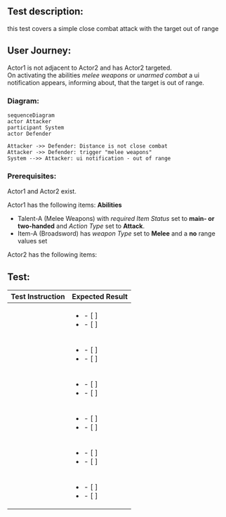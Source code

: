 ## Test description:

this test covers a simple close combat attack with the target out of range

## User Journey:

Actor1 <ACTOR1> is not adjacent to Actor2 <ACTOR2> and has Actor2 <ACTOR2> targeted. <br>
On activating the abilities *melee weapons* or *unarmed combat* a ui notification appears, informing about, that the target is out of range.<br>

### Diagram:

```mermaid
sequenceDiagram
actor Attacker
participant System
actor Defender

Attacker ->> Defender: Distance is not close combat
Attacker ->> Defender: trigger "melee weapons"
System -->> Attacker: ui notification - out of range
```

### Prerequisites:

Actor1 <ACTOR1> and Actor2 <ACTOR2> exist.

Actor1 <ACTOR1> has the following items:
**Abilities**
* Talent-A <TALENT-A> (Melee Weapons) with *required Item Status* set to **main- or two-handed** and *Action Type* set to **Attack**.  
* Item-A <ITEM-A> (Broadsword) has *weapon Type* set to **Melee** and a **no** range values set 

Actor2 <ACTOR2> has the following items:

## Test:

| Test Instruction  | Expected Result  |
|---|---|
|   | <ul><li>- [ ] </li> <li>- [ ] </li></ul> |
|   | <ul><li>- [ ] </li> <li>- [ ] </li></ul> |
|   | <ul><li>- [ ] </li> <li>- [ ] </li></ul> |
|   | <ul><li>- [ ] </li> <li>- [ ] </li></ul> |
|   | <ul><li>- [ ] </li> <li>- [ ] </li></ul> |
|   | <ul><li>- [ ] </li> <li>- [ ] </li></ul> |
